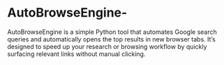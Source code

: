 # AutoBrowseEngine-
AutoBrowseEngine is a simple Python tool that automates Google search queries and automatically opens the top results in new browser tabs. It’s designed to speed up your research or browsing workflow by quickly surfacing relevant links without manual clicking.

